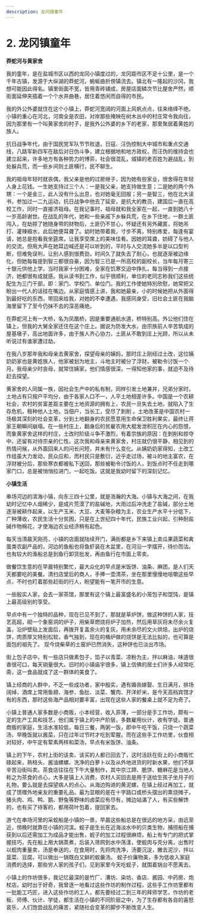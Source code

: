 ```yaml
---
description: 龙冈镇童年
---
```


# 2. 龙冈镇童年

**莽蛇河与黄家舍**

我的童年，是在盐城市区以西的龙冈小镇度过的，龙冈距市区不足十公里，是一个千年古镇，发源于大纵湖的莽蛇河，蜿蜒曲折傍镇流去。镇北有一隆起的沙冈，我想可能因此得名。镇里街面不宽，皆用青砖铺成，房屋店面鳞次节比屋舍严然，顺街面延伸夹插着一个个水井曲巷，居住着悠闲而自得的市民。

我的外公外婆就住在这个小镇上，莽蛇河宽阔的河面上风帆点点，往来络绎不绝。小镇的重心在河北，河南全是农田，对岸那些掩映在树木丛中的村庄常令我向往，因为那里有一个叫黄家舍的村子，是我外公外婆的乡下的老家，那里聚居着黄姓的族人。

抗日战争年代，由于国民党军队节节败退，日寇、汪伪控制大中城市和重点交通线，八路军新四军在敌后对日伪斗争，建立根据地和地方政权，而汪伪的维持会也建立起来，许多地方有各种势力的博弈，社会很混乱，城镇的老百姓为避战乱，到处躲兵荒，而一些乡间则土匪横行，民不聊生。

我的祖母年轻时就丧偶，我父亲是他的过房继子，因为她有些家业，很舍得在年轻人身上花钱。一生她支持过三个人：一是我父亲，她支持做生意；二是她的两个外甥：一个是金三，此人没有什么出息，也对她毫无回报；另一是智三，他在北大读书，参加过一二九运动，抗日战争中他去了延安，是抗大的教员，建国后一直在高校工作，同时一直接济祖母。在我记事时，祖母就和我全家在一起，一直到她八十一岁高龄谢世。在战乱的年代，她和一些亲戚下乡躲兵荒，在乡下住地，一群土匪闯入，在劫掠了她随身带的财物后，土匪仍不甘心，怀疑还有另外藏匿，将她吊打、灌辣椒水，此后她便耳聋了。幼时她带着我，寸步不离，特别疼爱，每逢有宴请，她总是抱看我坐筵席，让我享受席上的美味佳肴。因她的耳聋，妨碍了与他人的交流，但用大声在她耳边喊还是可以听到的，平时与人交流她多半是以口型判断，但难免误判，让别人感到很费劲，时间久了就失去了耐心，也就逐渐被边缘化，但她每每提到智三都很自豪，因为智三已是一所高校的副校长，当年每月寄三十银元供他上学，当时我家十分困难，全家在饥寒交迫中挣扎，每当得到一点接济，她都很有成就感。我从读书到工作，似乎很顺利，单位的老同志称我们这些统配生为三门干部，即：家门、学校门、单位门。我的工作使她特別欣慰，她常把又盼出一代人的话挂在嘴边。从家庭情感上讲，我和她最亲，小的时候她把从外面得到最好吃的东西，带回来给我，对她的不幸遭遇，我感同身受，旧社会土匪在我脑海里留下了至今仍抹不去的深恶痛绝。

在莽蛇河上有一大桥，名为凤凰桥，因是重要通航水道，桥特别高。外公他们住在镇上，但我的大舅全家还住在这个庄上。据说为防发大水，由宗族前人辛苦筑成的屋基墩子，高出地面许多，由于族人齐心协力，土匪从不敢到庄上光顾，所以从未听说过有谁家遭过劫。

在我八岁那年我和母亲去黄家舍，探望母亲的姨妈，那时庄上刚经过土改，这位姨奶奶家也是黄姓族人，他家被划为地主，斗地主时被分了浮财，被勒令讨饭一个月。我母亲少时丧母，就常住姨家，他们情感很深，一得知他家的事，就迫不及待赶去探望。

黄家舍的人同属一族，因社会生产中的私有制，同样引发土地兼并，兄弟分家时，土地占有只按户平均分，由于各家人口不一，人平土地相差许多。中国是一个农耕社会，农村的贫富差距主要在土地资源的拥有上，农民一旦失去土地，就陷入了生存危机，租种他人土地，当佃户，当长工，受尽了剝削 。土地改革是中国农村一场极其深刻的社会变革，分到土地翻身的农民愿意用生命保卫胜利果实，最终让蒋家王朝瞬间崩塌。在一些村庄上，翻身后的贫雇农用大棍发泄积圧在内心的怨恨，而象黄家舍这样的村庄，土改时阶级斗争不激烈，有着宗族的原因：在剝削和掠夺中，还留有对待宗亲的仁性。这次我和母亲来黄家舍，村庄就仍很平静，相见到的热情问候，从外面回来人的问长问短，并未有什么变化。从姨奶奶家得知，土改工作组虽大力发动，民众应和，而村民只是敷衍，近乎走过场，被斗的地主富农，在浮财被分后，那些寒衣都被私下送回，那些被勒令讨饭的人，到饭点时不任走到哪家门口，总是被悄悄拉进门，一起吃饭。这就是我幼时留下的深刻记忆。

**小镇生活**

串场河边的滨海小镇，向东三四十公里，就是浩瀚的大海。小镇与大海之间，在我幼时记忆中人烟稀少，是成片荒漠了的盐碱地，大雨过后冲洗走了盐碱，部分土地逐渐被耕作起来，以生产玉米、大豆、大麦等杂粮为主，农业生产水平十分低下，广种薄收，农民生活十分贫困，只是在上世纪四十年代，民族工业兴起，引种耐盐碱作物棉花，才使海边农业经济稍有起色。

每天当清晨天刚亮，小镇的店面就陆续开门，满街都是乡下来镇上卖瓜果蔬菜和禽蛋类农副产品的，河边的鱼船也将鱼虾装在木盆里，在河沿一字摆开，待价而沽。也有较大的渔船总是到鱼行卸货批发，再由鱼行在市面上零卖。&#x20;

做餐饮生意的在早晨特别繁忙，最大众化的早点是米饭饼、油条、麻团，是人们天天都要吃的美餐。清扫店堂后的商人，手捧一壶清茶，坐在那里慢慢地咀嚼这些早点，不时也盯着那些赶街的行人，盼望能有一笔开市的生意。&#x20;

一些殷实人家，会去一家茶馆，那里有这个镇上最富盛名的小笼包子和馄饨，是镇上最高级别的享受。

早点中有一个独特的品种，现在已见不到了，那就是草炉饼，做这种饼的人家，技艺高超，砌一个象窑洞的炉子，用柴草燃烧将炉子加热，然后用草灰将未尽余火复盖，沿炉壁贴上发面后，再拨开复盖余火的复灰，用未余尽的文火烘焙，出炉的烧饼，肉质厚又特别松软，香气独到，现在的桶炉做的烧饼是无法比拟的，也可算是面包的祖先了。 现今烧柴草的土窑炉已然消失，这种饼也已淡出市场。

街上包子店中，有一些店只做素包子，馅子以青菜、凉粉为主，拌以麻油，味道很香很可口，每天销量很大。旧时的小镇庙宇很多，镇上信佛的居士们许多人经常吃斋，这一食品就成了这一群体的美食了。&#x20;

镇上经商的人群中，不乏一些成功者，家中殷实，遇有婚丧嫁娶、生日满月，排场阔绰，酒席上常用鱼翅、海参、鱼肚、淡菜、蟹肉、开洋虾米，是今天高档宾馆才有的东西，那时这些海产品相对要丰富，出现在这些人家的餐桌上就不足为奇了。&#x20;

小镇上普通人家多数是小商贩，小本经营，收入菲薄，一部分是手工作坊，颇有一定的生产工具和技艺，他们属于镇上的中产阶层，多数雇用伙计，收有学徒。普通商贩的家庭，生活水准较低，每日三餐，两粥一饭，即中午吃干饭，只烧一个蔬菜汤，早晚饭就以酱菜，只在过年过节时才吃到荤腥。而在这些手工作坊里，伙食相对较好，中午定有荤素两样和菜汤，早点有米饭饼、油条。&#x20;

镇上的下午，农村上街的该卖、该买的人都已回去了，这时活跃在街上的小商贩忙碌起来，熟稖头、酱油螺螺、洗净的白萝卜以及从外地进货的时新水果，他们不辞辛苦沿街叫卖。茶食店往往在下午大量制作，其中京江蹄、脆饼、糖麻花是当地人称之为茶食的点心，大多是镇上人消费，农村人买回去是用于送给生孩子坐月子的礼物，要么就是去探望病人的点心。从海边购进的黄泥螺，在镇上经过再加工，就成了馈赠外地亲友的重要礼品。最为显眼的是在十字路口或桥头摆出的熏烧摊子，猪头肉、鸡、鸭、鹅、野兔等野味的卤菜应有尽有，摊边站滿了人，有买些解馋的，也有买了待客的，都用荷叶包着，提回家去。&#x20;

游弋在串场河里的采蚬船是小镇的一景，早晨这些船总是在很远的地方采，由远至近，傍晚时就靠在小镇的河滨。蚬子是生长在近海淡水中的贝类生物，捕捞船在捕获到以后还需加工为成品才能出售，蚬子的加工过程很麻烦，船上有专门的把式掌握技巧，先在船上用大锅蒸煮，后装入筛网到水中荡漾，使蚬肉与壳分离，出售时以蚬肉重量卖，汤是奉送的，在食用时，先将肉洗净，汤要沉淀，撇去泥沙，拌以韮菜、豆腐，可以做出一锅既白又鲜的蚬羹汤。 蚬子价廉物美，多为低收入家庭消费的选择，那些穷人家的孩子们，见到家里今天吃蚬子，就围着锅台不愿离去。

小镇上的作坊很多，我记忆最深的是竹厂、漕坊、染坊、香店、酱园、中药房、炮杖店。幼时出于好奇，我曾逐一地看过这些作坊的制作过程，这些手工作坊里都有一批能工巧匠，进入这些作坊的工人，都先要经过二到三年的拜师学艺，作坊的老板、师傅、伙计、学徒，都生活在小镇的不同阶层之中，为了生存都有各自的喜怒哀乐，人们饱尝战乱的痛苦，紧随社会变革的脚步不断改变人生。
